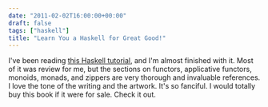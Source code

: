 ```yaml
---
date: "2011-02-02T16:00:00+00:00"
draft: false
tags: ["haskell"]
title: "Learn You a Haskell for Great Good!"
---
```

I've been reading [this Haskell tutorial](http://www.learnyouahaskell.com), and I'm almost finished with it. Most of it was review for me, but the sections on functors, applicative functors, monoids, monads, and zippers are very thorough and invaluable references. I love the tone of the writing and the artwork. It's so fanciful. I would totally buy this book if it were for sale. Check it out.
